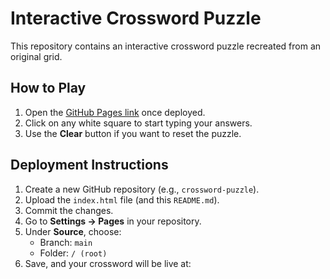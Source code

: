 # Interactive Crossword Puzzle

This repository contains an interactive crossword puzzle recreated from an original grid.

## How to Play
1. Open the [GitHub Pages link](https://<your-username>.github.io/crossword-puzzle/) once deployed.
2. Click on any white square to start typing your answers.
3. Use the **Clear** button if you want to reset the puzzle.

## Deployment Instructions
1. Create a new GitHub repository (e.g., `crossword-puzzle`).
2. Upload the `index.html` file (and this `README.md`).
3. Commit the changes.
4. Go to **Settings → Pages** in your repository.
5. Under **Source**, choose:
   - Branch: `main`
   - Folder: `/ (root)`
6. Save, and your crossword will be live at:
